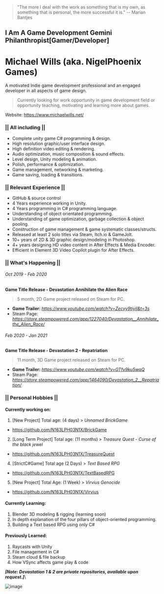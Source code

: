 > "The more I deal with the work as something that is my own, as something that is personal,
> the more successful it is." -- Marian Bantjes

## I Am A Game Development Gemini Philanthropist[Gamer/Developer]
# Michael Wills (aka. NigelPhoenix Games)
A motivated Indie game development professional and an engaged developer in all aspects of game design.
> Currently looking for work opportunity in game development field or opportunity teaching, motivating and learning more about games.

Website: https://www.michaelwills.net/

### || All including ||
* Complete unity game C# programming & design. 
* High resolution graphic/user interface design.
* High definition video editing & rendering.
* Audio optimization, music composition & sound effects.
* Level design, Unity modeling & animation.
* Polish, performance & optimization.
* Game management, networking & marketing. 
* Game saving, loading & transitions. 
### || Relevant Experience ||
* GitHub & source control
* 4 Years experience working in Unity.
* 4 Years programming in C# programming language.
* Understanding of object orientated programming.
* Understanding of game optimization, garbage collection & object pooling.
* Construction of game management & game systematic classes/structs.
* Released at least 2 solo titles via Steam, Itch.io & GameJolt.
* 10+ years of 2D & 3D graphic design/modeling in Photoshop.
* 4+ years designing HD video content in After Effects & Media Encoder.
* Efficient in Element 3D Video Copilot plugin for After Effects.

### || What's Happening ||
###### Oct 2019 - Feb 2020
**Game Title Release - Devastation Annihilate the Alien Race**
> 5 month, 2D Game project released on Steam for PC.
* **Game Trailer:** _https://www.youtube.com/watch?v=Zecvy9tiyiI&t=3s_
* Steam Page: _https://store.steampowered.com/app/1227040/Devastation__Annihilate_the_Alien_Race/_

###### Feb 2020 - Jan 2021
**Game Title Release - Devastation 2 - Repatriation**
> 11 month, 3D Game project released on Steam for PC.
* **Game Trailer:** _https://www.youtube.com/watch?v=GTfv9ku5wqQ_
* Steam Page: _https://store.steampowered.com/app/1464090/Devastation_2__Repatriation/_

### || Personal Hobbies ||
#### **Currently working on:**


1. [New Project] Total age: (4 days) > _Unnamed BrickGame_ 
 * https://github.com/N163LPH03N1X/BrickGame
2. [Long Term Project] Total age: (11 months) > _Treasure Quest - Curse of the black jewel_ 
 * https://github.com/N163LPH03N1X/TreasureQuest
4. [StrictC#Game] Total age (2 Days) > _Text Based RPG_
 * https://github.com/N163LPH03N1X/TextBasedRPG
5. [New Project] Total Age: (1 Week) > _Virvius Genocide_
 * https://github.com/N163LPH03N1X/Virvius



#### **Currently Learning:**
1. Blender 3D modeling & rigging (learning soon)
2. In depth explanation of the four pillars of object-oriented programming.
3. Building a Text based RPG using only C# 

#### **Previously Learned:**
1. Raycasts with Unity
2. File management in C#
3. Steam cloud & file backup
4. How VSync affects game play & code

_**[Note: Devastation 1 & 2 are private repositories, available upon request.]**_\

![image](https://i.imgur.com/fh8V9k1.gif)
                                                                                      
<!--
**N163LPH03N1X/N163LPH03N1X** is a ✨ _special_ ✨ repository because its `README.md` (this file) appears on your GitHub profile.

Here are some ideas to get you started:

- 🔭 I’m currently working on ...
- 🌱 I’m currently learning ...
- 👯 I’m looking to collaborate on ...
- 🤔 I’m looking for help with ...
- 💬 Ask me about ...
- 📫 How to reach me: ...
- 😄 Pronouns: ...
- ⚡ Fun fact: ...
-->
